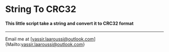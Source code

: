 # String To CRC32

#### This little script take a string and convert it to **CRC32** format 

---

Email me at [yassir.laaroussi@outlook.com]{Mailto:yassir.laaroussi@outlook.com}